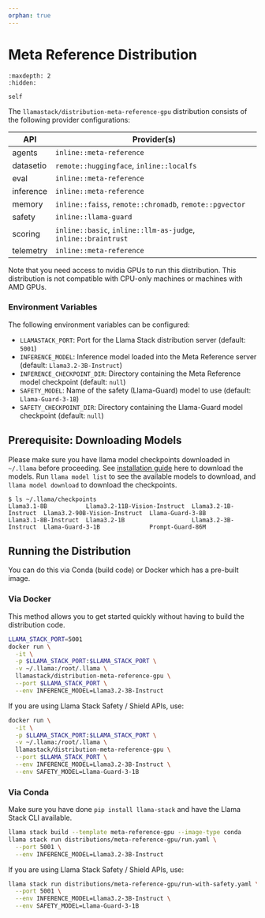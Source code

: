 ```yaml
---
orphan: true
---
```

# Meta Reference Distribution

```{toctree}
:maxdepth: 2
:hidden:

self
```

The `llamastack/distribution-meta-reference-gpu` distribution consists of the following provider configurations:

| API | Provider(s) |
|-----|-------------|
| agents | `inline::meta-reference` |
| datasetio | `remote::huggingface`, `inline::localfs` |
| eval | `inline::meta-reference` |
| inference | `inline::meta-reference` |
| memory | `inline::faiss`, `remote::chromadb`, `remote::pgvector` |
| safety | `inline::llama-guard` |
| scoring | `inline::basic`, `inline::llm-as-judge`, `inline::braintrust` |
| telemetry | `inline::meta-reference` |


Note that you need access to nvidia GPUs to run this distribution. This distribution is not compatible with CPU-only machines or machines with AMD GPUs.

### Environment Variables

The following environment variables can be configured:

- `LLAMASTACK_PORT`: Port for the Llama Stack distribution server (default: `5001`)
- `INFERENCE_MODEL`: Inference model loaded into the Meta Reference server (default: `Llama3.2-3B-Instruct`)
- `INFERENCE_CHECKPOINT_DIR`: Directory containing the Meta Reference model checkpoint (default: `null`)
- `SAFETY_MODEL`: Name of the safety (Llama-Guard) model to use (default: `Llama-Guard-3-1B`)
- `SAFETY_CHECKPOINT_DIR`: Directory containing the Llama-Guard model checkpoint (default: `null`)


## Prerequisite: Downloading Models

Please make sure you have llama model checkpoints downloaded in `~/.llama` before proceeding. See [installation guide](https://llama-stack.readthedocs.io/en/latest/references/llama_cli_reference/download_models.html) here to download the models. Run `llama model list` to see the available models to download, and `llama model download` to download the checkpoints.

```
$ ls ~/.llama/checkpoints
Llama3.1-8B           Llama3.2-11B-Vision-Instruct  Llama3.2-1B-Instruct  Llama3.2-90B-Vision-Instruct  Llama-Guard-3-8B
Llama3.1-8B-Instruct  Llama3.2-1B                   Llama3.2-3B-Instruct  Llama-Guard-3-1B              Prompt-Guard-86M
```

## Running the Distribution

You can do this via Conda (build code) or Docker which has a pre-built image.

### Via Docker

This method allows you to get started quickly without having to build the distribution code.

```bash
LLAMA_STACK_PORT=5001
docker run \
  -it \
  -p $LLAMA_STACK_PORT:$LLAMA_STACK_PORT \
  -v ~/.llama:/root/.llama \
  llamastack/distribution-meta-reference-gpu \
  --port $LLAMA_STACK_PORT \
  --env INFERENCE_MODEL=Llama3.2-3B-Instruct
```

If you are using Llama Stack Safety / Shield APIs, use:

```bash
docker run \
  -it \
  -p $LLAMA_STACK_PORT:$LLAMA_STACK_PORT \
  -v ~/.llama:/root/.llama \
  llamastack/distribution-meta-reference-gpu \
  --port $LLAMA_STACK_PORT \
  --env INFERENCE_MODEL=Llama3.2-3B-Instruct \
  --env SAFETY_MODEL=Llama-Guard-3-1B
```

### Via Conda

Make sure you have done `pip install llama-stack` and have the Llama Stack CLI available.

```bash
llama stack build --template meta-reference-gpu --image-type conda
llama stack run distributions/meta-reference-gpu/run.yaml \
  --port 5001 \
  --env INFERENCE_MODEL=Llama3.2-3B-Instruct
```

If you are using Llama Stack Safety / Shield APIs, use:

```bash
llama stack run distributions/meta-reference-gpu/run-with-safety.yaml \
  --port 5001 \
  --env INFERENCE_MODEL=Llama3.2-3B-Instruct \
  --env SAFETY_MODEL=Llama-Guard-3-1B
```
